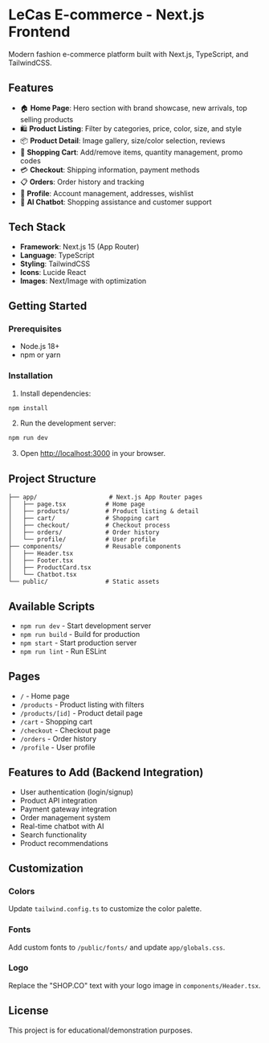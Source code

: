 # LeCas E-commerce - Next.js Frontend

Modern fashion e-commerce platform built with Next.js, TypeScript, and TailwindCSS.

## Features

- 🏠 **Home Page**: Hero section with brand showcase, new arrivals, top selling products
- 🛍️ **Product Listing**: Filter by categories, price, color, size, and style
- 📦 **Product Detail**: Image gallery, size/color selection, reviews
- 🛒 **Shopping Cart**: Add/remove items, quantity management, promo codes
- 💳 **Checkout**: Shipping information, payment methods
- 📋 **Orders**: Order history and tracking
- 👤 **Profile**: Account management, addresses, wishlist
- 💬 **AI Chatbot**: Shopping assistance and customer support

## Tech Stack

- **Framework**: Next.js 15 (App Router)
- **Language**: TypeScript
- **Styling**: TailwindCSS
- **Icons**: Lucide React
- **Images**: Next/Image with optimization

## Getting Started

### Prerequisites

- Node.js 18+ 
- npm or yarn

### Installation

1. Install dependencies:

```bash
npm install
```

2. Run the development server:

```bash
npm run dev
```

3. Open [http://localhost:3000](http://localhost:3000) in your browser.

## Project Structure

```
├── app/                    # Next.js App Router pages
│   ├── page.tsx           # Home page
│   ├── products/          # Product listing & detail
│   ├── cart/              # Shopping cart
│   ├── checkout/          # Checkout process
│   ├── orders/            # Order history
│   └── profile/           # User profile
├── components/            # Reusable components
│   ├── Header.tsx
│   ├── Footer.tsx
│   ├── ProductCard.tsx
│   └── Chatbot.tsx
└── public/                # Static assets

```

## Available Scripts

- `npm run dev` - Start development server
- `npm run build` - Build for production
- `npm start` - Start production server
- `npm run lint` - Run ESLint

## Pages

- `/` - Home page
- `/products` - Product listing with filters
- `/products/[id]` - Product detail page
- `/cart` - Shopping cart
- `/checkout` - Checkout page
- `/orders` - Order history
- `/profile` - User profile

## Features to Add (Backend Integration)

- User authentication (login/signup)
- Product API integration
- Payment gateway integration
- Order management system
- Real-time chatbot with AI
- Search functionality
- Product recommendations

## Customization

### Colors

Update `tailwind.config.ts` to customize the color palette.

### Fonts

Add custom fonts to `/public/fonts/` and update `app/globals.css`.

### Logo

Replace the "SHOP.CO" text with your logo image in `components/Header.tsx`.

## License

This project is for educational/demonstration purposes.
